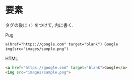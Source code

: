 # 要素

タグの後に `()` をつけて, 内に書く.

Pug
```html
a(href="https://google.com" target="blank") Google
img(src="images/sample.png")
```

HTML
```html
<a href="https://google.com" target="blank">Google</a>
<img src="images/sample.png">
```